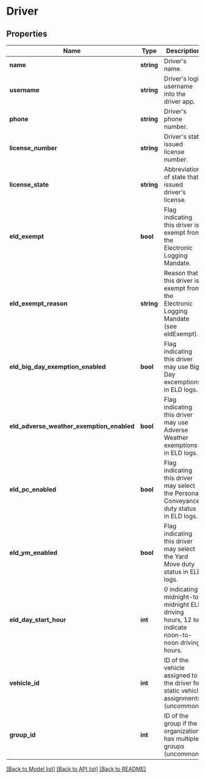 # Driver

## Properties
Name | Type | Description | Notes
------------ | ------------- | ------------- | -------------
**name** | **string** | Driver&#39;s name. | 
**username** | **string** | Driver&#39;s login username into the driver app. | [optional] 
**phone** | **string** | Driver&#39;s phone number. | [optional] 
**license_number** | **string** | Driver&#39;s state issued license number. | [optional] 
**license_state** | **string** | Abbreviation of state that issued driver&#39;s license. | [optional] 
**eld_exempt** | **bool** | Flag indicating this driver is exempt from the Electronic Logging Mandate. | [optional] 
**eld_exempt_reason** | **string** | Reason that this driver is exempt from the Electronic Logging Mandate (see eldExempt). | [optional] 
**eld_big_day_exemption_enabled** | **bool** | Flag indicating this driver may use Big Day excemptions in ELD logs. | [optional] 
**eld_adverse_weather_exemption_enabled** | **bool** | Flag indicating this driver may use Adverse Weather exemptions in ELD logs. | [optional] 
**eld_pc_enabled** | **bool** | Flag indicating this driver may select the Personal Conveyance duty status in ELD logs. | [optional] [default to false]
**eld_ym_enabled** | **bool** | Flag indicating this driver may select the Yard Move duty status in ELD logs. | [optional] [default to false]
**eld_day_start_hour** | **int** | 0 indicating midnight-to-midnight ELD driving hours, 12 to indicate noon-to-noon driving hours. | [optional] 
**vehicle_id** | **int** | ID of the vehicle assigned to the driver for static vehicle assignments. (uncommon). | [optional] 
**group_id** | **int** | ID of the group if the organization has multiple groups (uncommon). | [optional] 

[[Back to Model list]](../README.md#documentation-for-models) [[Back to API list]](../README.md#documentation-for-api-endpoints) [[Back to README]](../README.md)


